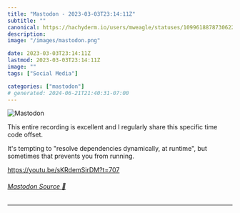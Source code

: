```yaml
---
title: "Mastodon - 2023-03-03T23:14:11Z"
subtitle: ""
canonical: https://hachyderm.io/users/mweagle/statuses/109961887873062223
description:
image: "/images/mastodon.png"

date: 2023-03-03T23:14:11Z
lastmod: 2023-03-03T23:14:11Z
image: ""
tags: ["Social Media"]

categories: ["mastodon"]
# generated: 2024-06-21T21:40:31-07:00
---
```

![Mastodon](/images/mastodon.png)

<p>This entire recording is excellent and I regularly share this specific time code offset.</p><p>It&#39;s tempting to &quot;resolve dependencies dynamically, at runtime&quot;, but sometimes that prevents you from running. </p><p><a href="https://youtu.be/sKRdemSirDM?t=707" target="_blank" rel="nofollow noopener noreferrer" translate="no"><span class="invisible">https://</span><span class="">youtu.be/sKRdemSirDM?t=707</span><span class="invisible"></span></a></p>


###### [Mastodon Source 🐘](https://hachyderm.io/@mweagle/109961887873062223)

___
